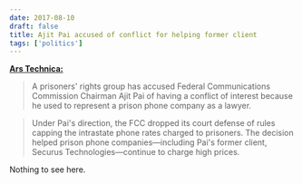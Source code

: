 ```yaml
---
date: 2017-08-10
draft: false
title: Ajit Pai accused of conflict for helping former client
tags: ['politics']
---
```


**[Ars Technica:](https://arstechnica.com/?p=1145545)**

> A prisoners' rights group has accused Federal Communications Commission Chairman Ajit Pai of having a conflict of interest because he used to represent a prison phone company as a lawyer.<!-- excerpt -->

> Under Pai's direction, the FCC dropped its court defense of rules capping the intrastate phone rates charged to prisoners. The decision helped prison phone companies—including Pai's former client, Securus Technologies—continue to charge high prices.

Nothing to see here.
